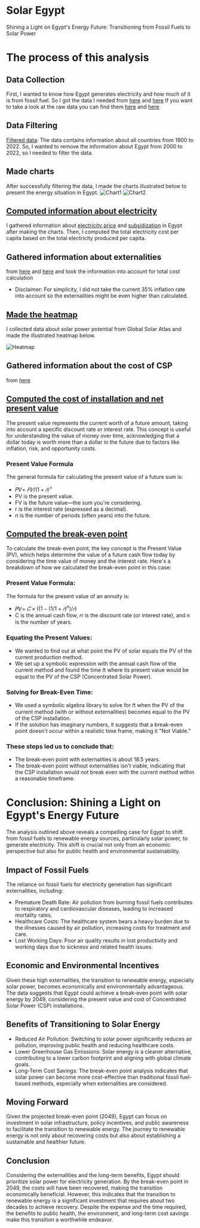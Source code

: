 # Solar Egypt
Shining a Light on Egypt's Energy Future: Transitioning from Fossil Fuels to Solar Power

# The process of this analysis
##	Data Collection
First, I wanted to know how Egypt generates electricity and how much of it is from fossil fuel. So I got the data I needed from [here](https://ourworldindata.org/energy) and [here]( https://www.iea.org/countries/egypt)
If you want to take a look at the raw data you can find them [here](https://github.com/Armitahoo/solaregypt/blob/main/owid-energy-data.csv) and [here](https://github.com/Armitahoo/solaregypt/blob/main/International%20Energy%20Agency%20-%20Domestic%20energy%20production%2C%20Egypt%2C%202021.csv)
## Data Filtering
[Filtered data](https://github.com/Armitahoo/solaregypt/blob/main/Fuel.py): The data contains information about all countries from 1900 to 2022. So, I wanted to remove the information about Egypt from 2000 to 2022, so I needed to filter the data. 
## Made charts
After successfully filtering the data, I made the charts illustrated below to present the energy situation in Egypt.
![Chart1](https://github.com/Armitahoo/solaregypt/blob/main/Production.png)
![Chart2](https://github.com/Armitahoo/solaregypt/blob/main/Electricity.png)
## [Computed information about electricity](https://github.com/Armitahoo/solaregypt/blob/main/Electricity%20demand.py)
I gathered information about [electricity price](https://www.global-climatescope.org/markets/eg/) and [subsidization](https://www.tni.org/en/article/the-imf-and-ending-energy-subsidies-in-egypt) in Egypt after making the charts. Then, I computed the total electricity cost per capita based on the total electricity produced per capita. 
## Gathered information about externalities 
from [here](https://aps.aucegypt.edu/en/articles/767/the-social-impact-of-air-pollution-in-egypt-the-contradictions-of-environmental-policy-in-egypt) and [here](https://www.greenpeace.org/static/planet4-southeastasia-stateless/2020/02/21b480fa-toxic-air-report-110220.pdf) and took the information into account for total cost calculation

* Disclaimer: For simplicity, I did not take the current 35% inflation rate into account so the externalities might be even higher than calculated.
## [Made the heatmap](https://github.com/Armitahoo/solaregypt/blob/main/Heatmap.qgz )
I collected data about solar power potential from Global Solar Atlas and made the illustrated heatmap below.

![Heatmap](https://github.com/Armitahoo/solaregypt/blob/main/Heatmap.png)
## Gathered information about the cost of CSP 
from [here](https://helioscsp.com/cost-of-concentrated-solar-power-csp-projects-fell-from-usd-0-38-kwh-to-usd-0-118-kwh-a-decline-of-69/#:~:text=Between%202010%20and%202022%2C%20the%20to%20USD%200.118%2FkWh)
## [Computed the cost of installation and net present value](https://github.com/Armitahoo/solaregypt/blob/main/Solar.py)
The present value represents the current worth of a future amount, taking into account a specific discount rate or interest rate. This concept is useful for understanding the value of money over time, acknowledging that a dollar today is worth more than a dollar in the future due to factors like inflation, risk, and opportunity costs.
### Present Value Formula
The general formula for calculating the present value of a future sum is:
+ 𝑃𝑉= $𝐹𝑉/(1+𝑟)^𝑛$
+ PV is the present value.
+ FV is the future value—the sum you're considering.
+ r is the interest rate (expressed as a decimal).
+ n is the number of periods (often years) into the future.

## 	[Computed the break-even point](https://github.com/Armitahoo/solaregypt/blob/main/yes%20or%20no.py)
To calculate the break-even point, the key concept is the Present Value (PV), which helps determine the value of a future cash flow today by considering the time value of money and the interest rate.
Here's a breakdown of how we calculated the break-even point in this case:
### Present Value Formula:
The formula for the present value of an annuity is:
+ 𝑃𝑉= $𝐶×((1−(1/1+𝑟)^n)/𝑟)$
+ C is the annual cash flow, 𝑟r is the discount rate (or interest rate), and n is the number of years.
### Equating the Present Values:
+ We wanted to find out at what point the PV of solar equals the PV of the current production method.
+ We set up a symbolic expression with the annual cash flow of the current method and found the time 𝑡t where its present value would be equal to the PV of the CSP (Concentrated Solar Power).
### Solving for Break-Even Time:
+ We used a symbolic algebra library to solve for 𝑡t when the PV of the current method (with or without externalities) becomes equal to the PV of the CSP installation.
+ If the solution has imaginary numbers, it suggests that a break-even point doesn't occur within a realistic time frame, making it "Not Viable."
### These steps led us to conclude that:
+ The break-even point with externalities is about 18.5 years.
+ The break-even point without externalities isn't viable, indicating that the CSP installation would not break even with the current method within a reasonable timeframe.
# Conclusion: Shining a Light on Egypt's Energy Future
The analysis outlined above reveals a compelling case for Egypt to shift from fossil fuels to renewable energy sources, particularly solar power, to generate electricity. This shift is crucial not only from an economic perspective but also for public health and environmental sustainability.

## Impact of Fossil Fuels
The reliance on fossil fuels for electricity generation has significant externalities, including:

+ Premature Death Rate: Air pollution from burning fossil fuels contributes to respiratory and cardiovascular diseases, leading to increased mortality rates.
+ Healthcare Costs: The healthcare system bears a heavy burden due to the illnesses caused by air pollution, increasing costs for treatment and care.
+ Lost Working Days: Poor air quality results in lost productivity and working days due to sickness and related health issues.
  
## Economic and Environmental Incentives
Given these high externalities, the transition to renewable energy, especially solar power, becomes economically and environmentally advantageous. The data suggests that Egypt could achieve a break-even point with solar energy by 2049, considering the present value and cost of Concentrated Solar Power (CSP) installations.

## Benefits of Transitioning to Solar Energy
+ Reduced Air Pollution: Switching to solar power significantly reduces air pollution, improving public health and reducing healthcare costs.
+ Lower Greenhouse Gas Emissions: Solar energy is a cleaner alternative, contributing to a lower carbon footprint and aligning with global climate goals.
+ Long-Term Cost Savings: The break-even point analysis indicates that solar power can become more cost-effective than traditional fossil fuel-based methods, especially when externalities are considered.

## Moving Forward
Given the projected break-even point (2049), Egypt can focus on investment in solar infrastructure, policy incentives, and public awareness to facilitate the transition to renewable energy. The journey to renewable energy is not only about recovering costs but also about establishing a sustainable and healthier future.

## Conclusion
Considering the externalities and the long-term benefits, Egypt should prioritize solar power for electricity generation. By the break-even point in 2049, the costs will have been recovered, making the transition economically beneficial. However, this indicates that the transition to renewable energy is a significant investment that requires about two decades to achieve recovery. Despite the expense and the time required, the benefits to public health, the environment, and long-term cost savings make this transition a worthwhile endeavor.
